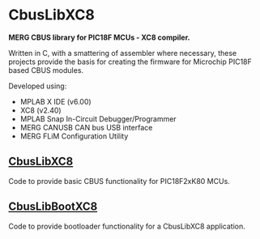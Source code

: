 # CbusLibXC8
**MERG CBUS library for PIC18F MCUs - XC8 compiler.**

Written in C, with a smattering of assembler where necessary, these projects provide the basis
for creating the firmware for Microchip PIC18F based CBUS modules.

Developed using:
- MPLAB X IDE (v6.00)
- XC8 (v2.40)
- MPLAB Snap In-Circuit Debugger/Programmer
- MERG CANUSB CAN bus USB interface
- MERG FLiM Configuration Utility

## [CbusLibXC8](https://github.com/Syspixie/CbusLibXC8/tree/main/CbusLibXC8.X)

Code to provide basic CBUS functionality for PIC18F2xK80 MCUs.

## [CbusLibBootXC8](https://github.com/Syspixie/CbusLibXC8/tree/main/CbusLibBootXC8.X)

Code to provide bootloader functionality for a CbusLibXC8 application.
